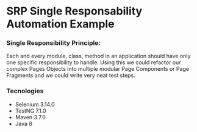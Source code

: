 # SRP Single Responsability Automation Example

### Single Responsibility Principle: 

Each and every module, class, method in an application should have only one specific responsibility to handle. 
Using this we could refactor our complex Pages Objects into multiple modular Page Components or Page Fragments and we could write very neat test steps.


### Tecnologies

- Selenium 3.14.0
- TestNG 7.1.0
- Maven 3.7.0
- Java 8
